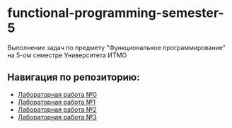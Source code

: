 # functional-programming-semester-5
Выполнение задач по предмету "Функциональное программирование" на 5-ом семестре Университета ИТМО

## Навигация по репозиторию: 
  - [Лабораторная работа №0](/lab0)
  - [Лабораторная работа №1](/lab1)
  - [Лабораторная работа №2](/lab2)
  - [Лабораторная работа №3](/lab3)

